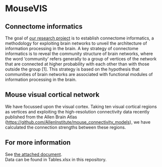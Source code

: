 # MouseVIS

## Connectome informatics
The goal of [our research project](https://github.com/wbap/MouseVIS/blob/master/ConnectomeInformatics_DAIL.pdf) is to establish connectome informatics, a methodology for exploiting brain networks to unveil the architecture of information processing in the brain. A key strategy of connectome informatics is to reveal the community structure of brain networks, where the word ‘community’ refers generally  to a group of vertices of the network that are connected at higher probability with each other than with those outside the group  [1]. This strategy is based on the hypothesis that communities of brain networks are associated with functional modules of information processing in the brain.  
## Mouse visual cortical network
We have focussed upon the visual cortex. Taking ten visual cortical regions as vertices and exploiting the high-resolution connectivity data recently published from the Allen Brain Atlas (https://github.com/AllenInstitute/mouse_connectivity_models), we have calculated the connection strengths between these regions.
## For more information
See [the attached document](https://github.com/wbap/MouseVIS/blob/master/Connectome_Informatics_20190212.pdf).  
Data can be found in Tables.xlsx in this repository.
